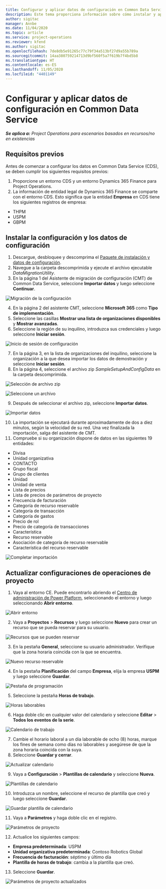 ```yaml
---
title: Configurar y aplicar datos de configuración en Common Data Service
description: Este tema proporciona información sobre cómo instalar y aplicar los datos de configuración en Project Operations.
author: sigitac
manager: Annbe
ms.date: 11/04/2020
ms.topic: article
ms.service: project-operations
ms.reviewer: kfend
ms.author: sigitac
ms.openlocfilehash: 7de8db5e91265c77c79f34a513bf27d9a55b789a
ms.sourcegitcommit: 14aa380759214713d9bf560f5a7f619b7f4bd5b8
ms.translationtype: HT
ms.contentlocale: es-ES
ms.lasthandoff: 11/05/2020
ms.locfileid: "4401149"
---
```

# <a name="set-up-and-apply-configuration-data-in-the-common-data-service"></a>Configurar y aplicar datos de configuración en Common Data Service 

_**Se aplica a:** Project Operations para escenarios basados en recursos/no en existencias_

## <a name="prerequisites"></a>Requisitos previos

Antes de comenzar a configurar los datos en Common Data Service (CDS), se deben cumplir los siguientes requisitos previos:

1.  Proporcione un entorno CDS y un entorno Dynamics 365 Finance para Project Operations.
2.  La información de entidad legal de Dynamics 365 Finance se comparte con el entorno CDS. Esto significa que la entidad **Empresa** en CDS tiene los siguientes registros de empresa:
  - THPM
  - USPM
  - GBPM

## <a name="install-setup-and-configuration-data"></a>Instalar la configuración y los datos de configuración

1. Descargue, desbloquee y descomprima el [Paquete de instalación y datos de configuración](https://download.microsoft.com/download/1/3/4/1349369c-6209-42b7-b3b4-5be0e67cacd8/ProjOpsSampleSetupData-%20Integrated%20UR1.zip).
2. Navegue a la carpeta descomprimida y ejecute el archivo ejecutable *DataMigrationUtility*.
3. En la página 1 del Asistente de migración de configuración (CMT) de Common Data Service, seleccione **Importar datos** y luego seleccione **Continuar**.

![Migración de la configuración](./media/1ConfigurationMigration.png)

4. En la página 2 del asistente CMT, seleccione **Microsoft 365** como **Tipo de implementación**.
5. Seleccione las casillas **Mostrar una lista de organizaciones disponibles** y **Mostrar avanzadas**.
6. Seleccione la región de su inquilino, introduzca sus credenciales y luego seleccione **Iniciar sesión**.

![Inicio de sesión de configuración](./media/2ConfigurationSignin.png)

7. En la página 3, en la lista de organizaciones del inquilino, seleccione la organización a la que desea importar los datos de demostración y seleccione **Iniciar sesión**.
8. En la página 4, seleccione el archivo zip *SampleSetupAndConfigData* en la carpeta descomprimida.

![Selección de archivo zip](./media/3ZipFile.png)

![Seleccione un archivo](./media/4SelectAFile.png)

9. Después de seleccionar el archivo zip, seleccione **Importar datos**.

![Importar datos](./media/5ImportData.png)

10. La importación se ejecutará durante aproximadamente de dos a diez minutos, según la velocidad de su red. Una vez finalizada la importación, salga del asistente de CMT. 
11. Compruebe si su organización dispone de datos en las siguientes 19 entidades:

  - Divisa
  - Unidad organizativa
  - CONTACTO
  - Grupo fiscal
  - Grupo de clientes
  - Unidad
  - Unidad de venta
  - Lista de precios
  - Lista de precios de parámetros de proyecto
  - Frecuencia de facturación
  - Categoría de recurso reservable
  - Categoría de transacción
  - Categoría de gastos
  - Precio de rol
  - Precio de categoría de transacciones
  - Característica
  - Recurso reservable
  - Asociación de categoría de recurso reservable
  - Característica del recurso reservable

![Completar importación](./media/6CompleteImport.png)

## <a name="update-project-operations-configurations"></a>Actualizar configuraciones de operaciones de proyecto

1. Vaya al entorno CE. Puede encontrarlo abriendo el [Centro de administración de Power Platform](https://admin.powerplatform.microsoft.com/environments), seleccionando el entorno y luego seleccionando **Abrir entorno**. 

![Abrir entorno](./media/7OpenEnvironment.png)

2. Vaya a **Proyectos** > **Recursos** y luego seleccione **Nuevo** para crear un recurso que se pueda reservar para su usuario.

![Recursos que se pueden reservar](./media/8BookableResources.png)

3. En la pestaña **General**, seleccione su usuario administrador. Verifique que la zona horaria coincida con la que se encuentra. 

![Nuevo recurso reservable](./media/9NewBookableResource.png)

4. En la pestaña **Planificación** del campo **Empresa**, elija la empresa **USPM** y luego seleccione **Guardar**. 

![Pestaña de programación](./media/10SchedulingTab.png)

5. Seleccione la pestaña **Horas de trabajo**.  

![Horas laborables](./media/11WorkHours.png)

6. Haga doble clic en cualquier valor del calendario y seleccione **Editar** > **Todos los eventos de la serie**. 

![Calendario de trabajo](./media/12WorkCalendar.png)

7. Cambie el horario laboral a un día laborable de ocho (8) horas, marque los fines de semana como días no laborables y asegúrese de que la zona horaria coincida con la suya. 
8. Seleccione **Guardar y cerrar**.

![Actualizar calendario](./media/13UpdateCalendar.png)

9. Vaya a **Configuración** > **Plantillas de calendario** y seleccione **Nueva**.
 
 ![Plantillas de calendario](./media/14CalendarTemplates.png)
 
 10. Introduzca un nombre, seleccione el recurso de plantilla que creó y luego seleccione **Guardar**. 
 
 ![Guardar plantilla de calendario](./media/15SaveCalendarTemplate.png)
 
 11. Vaya a **Parámetros** y haga doble clic en el registro. 
 
 ![Parámetros de proyecto](./media/16ProjectParameters.png)
 
12. Actualice los siguientes campos:

 - **Empresa predeterminada**: USPM
 - **Unidad organizativa predeterminada**: Contoso Robotics Global
 - **Frecuencia de facturación**: séptimo y último día
 - **Plantilla de horas de trabajo**: cambia a la plantilla que creó.

13. Seleccione **Guardar**. 

![Parámetros de proyecto actualizados](./media/17UpdatedProjectParameters.png)
